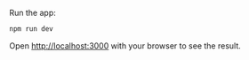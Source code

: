 Run the app:

```bash
npm run dev
```

Open [http://localhost:3000](http://localhost:3000) with your browser to see the result.

